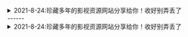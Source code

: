 <details>
  <summary>2021-8-24:珍藏多年的影视资源网站分享给你！收好别弄丢了</summary>

| 网站名称  | 网站地址  |
| ------------ | ------------ |
|  电影天堂 |  https://www.dy2018.com/ |
|  电影先生 |http://dyxs14.com/   |
|  555电影 |https://www.555dy6.com/   |
| MK影视|https://www.mkvdo.com/|
|  KK看剧 |http://www.kkkanju.com/   |
|  奈飞星影视 |https://nfxhd.com/   |
| CK电影部落 |https://www.ck180.net/   |
</details>
------
<details>
  <summary>2021-8-24:珍藏多年的影视资源网站分享给你！收好别弄丢了</summary>

| 网站名称  | 网站地址  |
| ------------ | ------------ |
|  电影天堂 |  https://www.dy2018.com/ |
|  电影先生 |http://dyxs14.com/   |
|  555电影 |https://www.555dy6.com/   |
| MK影视|https://www.mkvdo.com/|
|  KK看剧 |http://www.kkkanju.com/   |
|  奈飞星影视 |https://nfxhd.com/   |
| CK电影部落 |https://www.ck180.net/   |
</details>

